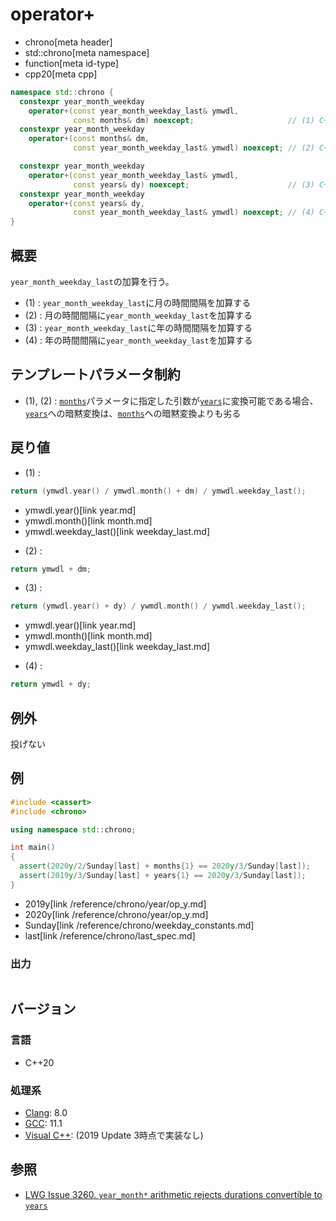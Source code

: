 # operator+
* chrono[meta header]
* std::chrono[meta namespace]
* function[meta id-type]
* cpp20[meta cpp]

```cpp
namespace std::chrono {
  constexpr year_month_weekday
    operator+(const year_month_weekday_last& ymwdl,
              const months& dm) noexcept;                     // (1) C++20
  constexpr year_month_weekday
    operator+(const months& dm,
              const year_month_weekday_last& ymwdl) noexcept; // (2) C++20

  constexpr year_month_weekday
    operator+(const year_month_weekday_last& ymwdl,
              const years& dy) noexcept;                      // (3) C++20
  constexpr year_month_weekday
    operator+(const years& dy,
              const year_month_weekday_last& ymwdl) noexcept; // (4) C++20
}
```

## 概要
`year_month_weekday_last`の加算を行う。

- (1) : `year_month_weekday_last`に月の時間間隔を加算する
- (2) : 月の時間間隔に`year_month_weekday_last`を加算する
- (3) : `year_month_weekday_last`に年の時間間隔を加算する
- (4) : 年の時間間隔に`year_month_weekday_last`を加算する


## テンプレートパラメータ制約
- (1), (2) : [`months`](/reference/chrono/duration_aliases.md)パラメータに指定した引数が[`years`](/reference/chrono/duration_aliases.md)に変換可能である場合、[`years`](/reference/chrono/duration_aliases.md)への暗黙変換は、[`months`](/reference/chrono/duration_aliases.md)への暗黙変換よりも劣る


## 戻り値
- (1) :

```cpp
return (ymwdl.year() / ymwdl.month() + dm) / ymwdl.weekday_last();
```
* ymwdl.year()[link year.md]
* ymwdl.month()[link month.md]
* ymwdl.weekday_last()[link weekday_last.md]


- (2) :

```cpp
return ymwdl + dm;
```

- (3) :

```cpp
return (ymwdl.year() + dy) / ywmdl.month() / ywmdl.weekday_last();
```
* ymwdl.year()[link year.md]
* ymwdl.month()[link month.md]
* ymwdl.weekday_last()[link weekday_last.md]

- (4) :

```cpp
return ymwdl + dy;
```


## 例外
投げない


## 例
```cpp example
#include <cassert>
#include <chrono>

using namespace std::chrono;

int main()
{
  assert(2020y/2/Sunday[last] + months{1} == 2020y/3/Sunday[last]);
  assert(2019y/3/Sunday[last] + years{1} == 2020y/3/Sunday[last]);
}
```
* 2019y[link /reference/chrono/year/op_y.md]
* 2020y[link /reference/chrono/year/op_y.md]
* Sunday[link /reference/chrono/weekday_constants.md]
* last[link /reference/chrono/last_spec.md]

### 出力
```
```

## バージョン
### 言語
- C++20

### 処理系
- [Clang](/implementation.md#clang): 8.0
- [GCC](/implementation.md#gcc): 11.1
- [Visual C++](/implementation.md#visual_cpp): (2019 Update 3時点で実装なし)


## 参照
- [LWG Issue 3260. `year_month*` arithmetic rejects durations convertible to `years`](http://www.open-std.org/jtc1/sc22/wg21/docs/papers/2020/p2117r0.html#3260)
